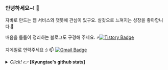 ### 안녕하세요~! 👋

자바로 만드는 웹 서비스와 챗봇에 관심이 있구요.
살갗으로 느껴지는 성장을 좋아합니다.🌱

배움을 틈틈이 정리하는 블로그도 구경해 주세요.
⚡[![Tistory Badge](https://img.shields.io/badge/-Tistory-orange?style=flat-square&link=http://maengdev.tistory.com/)](http://ktae23.tistory.com/)

지메일로 연락주세요 :)
 📫  [![Gmail Badge](https://img.shields.io/badge/Gmail-EA4335?style=flat&logo=Gmail&logoColor=white)](mailto:pktpkt8917@gmail.com)
 
<details>
  <summary> <i> Click! 👉</i> <b> [Kyungtae's github stats]  </b>  </summary>
<img src="https://github-readme-stats.vercel.app/api?username=ktae23&theme=tokyonight&show_icons=true&hide=stars,issues" />

</details>


<!--
**ktae23/ktae23** is a ✨ _special_ ✨ repository because its `README.md` (this file) appears on your GitHub profile.

Here are some ideas to get you started:

- 🔭 I’m currently working on ...
- 🌱 I’m currently learning ...
- 👯 I’m looking to collaborate on ...
- 🤔 I’m looking for help with ...
- 💬 Ask me about ...
- 📫 How to reach me: ...
- 😄 Pronouns: ...
- ⚡ Fun fact: ...
-->
